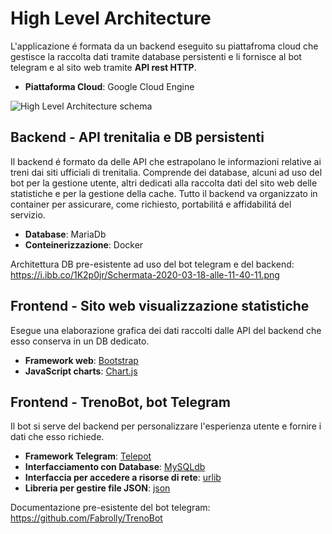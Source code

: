 # High Level Architecture

L'applicazione é formata da un backend eseguito su piattafroma cloud che gestisce la raccolta dati tramite database persistenti e li fornisce al bot telegram e al sito web tramite **API rest HTTP**.


*  **Piattaforma Cloud**: Google Cloud Engine

![High Level Architecture schema](https://gitlab.com/laboratorio-di-progettazione-trenobot/trenobot-laboratorio-di-progettazione/-/raw/master/Documents/Resources/High%20Level%20Architecture%20Schema.png)


## Backend - API trenitalia e DB persistenti
Il backend é formato da delle API che estrapolano le informazioni relative ai treni dai siti ufficiali di trenitalia.
Comprende dei database, alcuni ad uso del bot per la gestione utente, altri dedicati alla raccolta dati del sito web delle statistiche e per la gestione della cache.
Tutto il backend va organizzato in container per assicurare, come richiesto, portabilitá e affidabilitá del servizio.

* **Database**: MariaDb
* **Conteinerizzazione**: Docker

Architettura DB pre-esistente ad uso del bot telegram e del backend: https://i.ibb.co/1K2p0jr/Schermata-2020-03-18-alle-11-40-11.png

## Frontend - Sito web visualizzazione statistiche
Esegue una elaborazione grafica dei dati raccolti dalle API del backend che esso conserva in un DB dedicato.

* **Framework web**: [Bootstrap](https://getbootstrap.com/)
* **JavaScript charts**: [Chart.js](https://www.chartjs.org/)


## Frontend - TrenoBot, bot Telegram
Il bot si serve del backend per personalizzare l'esperienza utente e fornire i dati che esso richiede.

* **Framework Telegram**: [Telepot](https://telepot.readthedocs.io/en/latest/)
* **Interfacciamento con Database**: [MySQLdb](https://www.python.it/doc/articoli/mysqldb/mysqldb-3.html)
* **Interfaccia per accedere a risorse di rete**: [urlib](https://docs.python.org/3/library/urllib.html)
* **Libreria per gestire file JSON**: [json](https://docs.python.org/3/library/json.html)

Documentazione pre-esistente del bot telegram: https://github.com/Fabrolly/TrenoBot



